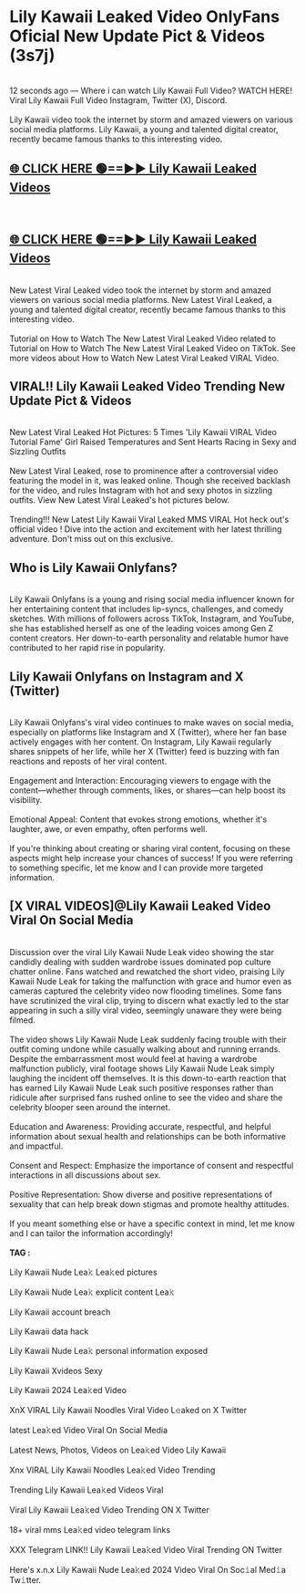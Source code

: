 # Lily Kawaii Leaked Video OnlyFans Oficial New Update Pict & Videos (3s7j)
<br>
12 seconds ago — Where i can watch Lily Kawaii Full Video? WATCH HERE! Viral Lily Kawaii Full Video Instagram, Twitter (X), Discord.
<br><br>
Lily Kawaii video took the internet by storm and amazed viewers on various social media platforms. Lily Kawaii, a young and talented digital creator, recently became famous thanks to this interesting video.
<br>
<h2><a href="https://play.trustnlinepharmacy.us?title=Lily_Kawaii">🌐 CLICK HERE 🟢==►► Lily Kawaii Leaked Videos</a></h2>
<br>
<h2><a href="https://play.trustnlinepharmacy.us?title=Lily_Kawaii">🌐 CLICK HERE 🟢==►► Lily Kawaii Leaked Videos</a></h2>
<br>
New Latest Viral Leaked video took the internet by storm and amazed viewers on various social media platforms. New Latest Viral Leaked, a young and talented digital creator, recently became famous thanks to this interesting video.
<br><br>
Tutorial on How to Watch The New Latest Viral Leaked Video related to Tutorial on How to Watch The New Latest Viral Leaked Video on TikTok. See more videos about How to Watch New Latest Viral Leaked VIRAL Video.
<br>
<h2>VIRAL!! Lily Kawaii Leaked Video Trending New Update Pict & Videos</h2>
<br>
New Latest Viral Leaked Hot Pictures: 5 Times 'Lily Kawaii VIRAL Video Tutorial Fame' Girl Raised Temperatures and Sent Hearts Racing in Sexy and Sizzling Outfits
<br><br>
New Latest Viral Leaked, rose to prominence after a controversial video featuring the model in it, was leaked online. Though she received backlash for the video, and rules Instagram with hot and sexy photos in sizzling outfits. View New Latest Viral Leaked's hot pictures below.
<br><br>
Trending!!! New Latest Lily Kawaii Viral Leaked MMS VIRAL Hot heck out's official video ! Dive into the action and excitement with her latest thrilling adventure. Don't miss out on this exclusive.
<br>
<h2>Who is Lily Kawaii Onlyfans?</h2>
<br>
Lily Kawaii Onlyfans is a young and rising social media influencer known for her entertaining content that includes lip-syncs, challenges, and comedy sketches. With millions of followers across TikTok, Instagram, and YouTube, she has established herself as one of the leading voices among Gen Z content creators. Her down-to-earth personality and relatable humor have contributed to her rapid rise in popularity.
<br>
<h2>Lily Kawaii Onlyfans on Instagram and X (Twitter)</h2>
<br>
Lily Kawaii Onlyfans's viral video continues to make waves on social media, especially on platforms like Instagram and X (Twitter), where her fan base actively engages with her content. On Instagram, Lily Kawaii regularly shares snippets of her life, while her X (Twitter) feed is buzzing with fan reactions and reposts of her viral content.
<br><br>
Engagement and Interaction: Encouraging viewers to engage with the content—whether through comments, likes, or shares—can help boost its visibility.
<br><br>
Emotional Appeal: Content that evokes strong emotions, whether it's laughter, awe, or even empathy, often performs well.
<br><br>
If you're thinking about creating or sharing viral content, focusing on these aspects might help increase your chances of success! If you were referring to something specific, let me know and I can provide more targeted information.
<br>
<h2>[X VIRAL VIDEOS]@Lily Kawaii Leaked Video Viral On Social Media</h2>
<br>
Discussion over the viral Lily Kawaii Nude Leak video showing the star candidly dealing with sudden wardrobe issues dominated pop culture chatter online. Fans watched and rewatched the short video, praising Lily Kawaii Nude Leak for taking the malfunction with grace and humor even as cameras captured the celebrity video now flooding timelines. Some fans have scrutinized the viral clip, trying to discern what exactly led to the star appearing in such a silly viral video, seemingly unaware they were being filmed.
<br><br>
The video shows Lily Kawaii Nude Leak suddenly facing trouble with their outfit coming undone while casually walking about and running errands. Despite the embarrassment most would feel at having a wardrobe malfunction publicly, viral footage shows Lily Kawaii Nude Leak simply laughing the incident off themselves. It is this down-to-earth reaction that has earned Lily Kawaii Nude Leak such positive responses rather than ridicule after surprised fans rushed online to see the video and share the celebrity blooper seen around the internet.
<br><br>
Education and Awareness: Providing accurate, respectful, and helpful information about sexual health and relationships can be both informative and impactful.
<br><br>
Consent and Respect: Emphasize the importance of consent and respectful interactions in all discussions about sex.
<br><br>
Positive Representation: Show diverse and positive representations of sexuality that can help break down stigmas and promote healthy attitudes.
<br><br>
If you meant something else or have a specific context in mind, let me know and I can tailor the information accordingly!
<br><br>
<strong>TAG :</strong>
<br><br>
Lily Kawaii Nude Lea𝚔 Lea𝚔ed pictures
<br><br>
Lily Kawaii Nude Lea𝚔 explicit content Lea𝚔
<br><br>
Lily Kawaii account breach
<br><br>
Lily Kawaii data hack
<br><br>
Lily Kawaii Nude Lea𝚔 personal information exposed
<br><br>
Lily Kawaii Xvideos Sexy
<br><br>
Lily Kawaii 2024 Lea𝚔ed Video
<br><br>
XnX VIRAL Lily Kawaii Noodles Viral Video L𝚎aked on X Twitter
<br><br>
latest Lea𝚔ed Video Viral On Social Media
<br><br>
Latest News, Photos, Videos on Lea𝚔ed Video Lily Kawaii
<br><br>
Xnx VIRAL Lily Kawaii Noodles Lea𝚔ed Video Trending
<br><br>
Trending Lily Kawaii Lea𝚔ed Videos Viral
<br><br>
Viral Lily Kawaii Lea𝚔ed Video Trending ON X Twitter
<br><br>
18+ viral mms Lea𝚔ed video telegram links
<br><br>
XXX Telegram LINK!! Lily Kawaii Lea𝚔ed Video Viral Trending ON Twitter
<br><br>
Here's x.n.x Lily Kawaii Nude Lea𝚔ed 2024 Video Viral On Soc𝚒al Med𝚒a Tw𝚒tter.